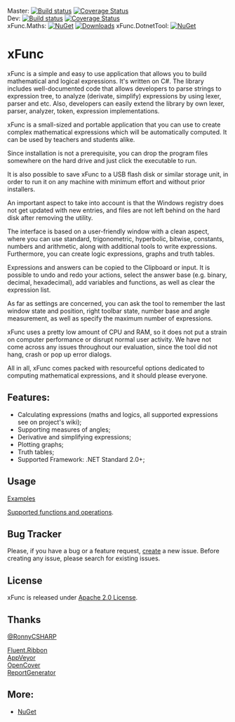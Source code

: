 Master: [![Build status](https://ci.appveyor.com/api/projects/status/pmkaff2jaj62m7mp/branch/master?svg=true)](https://ci.appveyor.com/project/sys27/xfunc/branch/master) [![Coverage Status](https://coveralls.io/repos/github/sys27/xFunc/badge.svg?branch=master)](https://coveralls.io/github/sys27/xFunc?branch=master)  
Dev: [![Build status](https://ci.appveyor.com/api/projects/status/pmkaff2jaj62m7mp/branch/dev?svg=true)](https://ci.appveyor.com/project/sys27/xfunc/branch/dev) [![Coverage Status](https://coveralls.io/repos/github/sys27/xFunc/badge.svg?branch=dev)](https://coveralls.io/github/sys27/xFunc?branch=dev)  
xFunc.Maths: [![NuGet](https://img.shields.io/nuget/v/xFunc.Maths.svg)](https://www.nuget.org/packages/xFunc.Maths) [![Downloads](https://img.shields.io/nuget/dt/xFunc.Maths.svg)](https://www.nuget.org/packages/xFunc.Maths) 
xFunc.DotnetTool: [![NuGet](https://img.shields.io/nuget/v/xFunc.DotnetTool.svg)](https://www.nuget.org/packages/xFunc.DotnetTool)

xFunc
=====

xFunc is a simple and easy to use application that allows you to build mathematical and logical expressions. It's written on C#. The library includes well-documented code that allows developers to parse strings to expression tree, to analyze (derivate, simplify) expressions by using lexer, parser and etc. Also, developers can easily extend the library by own lexer, parser, analyzer, token, expression implementations.

xFunc is a small-sized and portable application that you can use to create complex mathematical expressions which will be automatically computed. It can be used by teachers and students alike.

Since installation is not a prerequisite, you can drop the program files somewhere on the hard drive and just click the executable to run.

It is also possible to save xFunc to a USB flash disk or similar storage unit, in order to run it on any machine with minimum effort and without prior installers.

An important aspect to take into account is that the Windows registry does not get updated with new entries, and files are not left behind on the hard disk after removing the utility.

The interface is based on a user-friendly window with a clean aspect, where you can use standard, trigonometric, hyperbolic, bitwise, constants, numbers and arithmetic, along with additional tools to write expressions. Furthermore, you can create logic expressions, graphs and truth tables.

Expressions and answers can be copied to the Clipboard or input. It is possible to undo and redo your actions, select the answer base (e.g. binary, decimal, hexadecimal), add variables and functions, as well as clear the expression list.

As far as settings are concerned, you can ask the tool to remember the last window state and position, right toolbar state, number base and angle measurement, as well as specify the maximum number of expressions.

xFunc uses a pretty low amount of CPU and RAM, so it does not put a strain on computer performance or disrupt normal user activity. We have not come across any issues throughout our evaluation, since the tool did not hang, crash or pop up error dialogs.

All in all, xFunc comes packed with resourceful options dedicated to computing mathematical expressions, and it should please everyone.

## Features:

* Calculating expressions (maths and logics, all supported expressions see on project's wiki);
* Supporting measures of angles;
* Derivative and simplifying expressions;
* Plotting graphs;
* Truth tables;
* Supported Framework: .NET Standard 2.0+;

## Usage

[Examples](https://github.com/sys27/xFunc/wiki/Examples)

[Supported functions and operations](https://github.com/sys27/xFunc/wiki/Supported-functions-and-operations).

## Bug Tracker

Please, if you have a bug or a feature request, [create](https://github.com/sys27/xFunc/issues) a new issue. Before creating any issue, please search for existing issues.

## License

xFunc is released under [Apache 2.0 License](http://www.apache.org/licenses/LICENSE-2.0.html).

## Thanks

[@RonnyCSHARP](https://github.com/ronnycsharp)

[Fluent.Ribbon](https://github.com/fluentribbon/Fluent.Ribbon)  
[AppVeyor](https://www.appveyor.com/)  
[OpenCover](https://github.com/OpenCover/opencover)  
[ReportGenerator](https://github.com/danielpalme/ReportGenerator)

## More:

* [NuGet](https://nuget.org/packages?q=xFunc)
